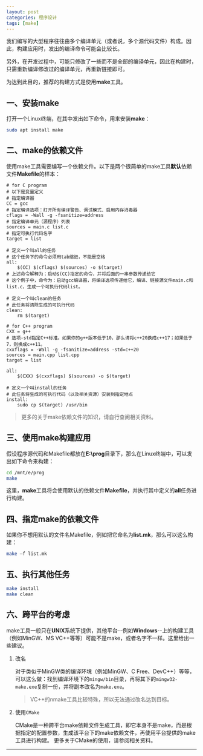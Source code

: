 ```yaml
---
layout: post
categories: 程序设计
tags: [make]
---
```


我们编写的大型程序往往由多个编译单元（或者说，多个源代码文件）构成。因此，构建应用时，发出的编译命令可能会比较长。

另外，在开发过程中，可能只修改了一些而不是全部的编译单元，因此在构建时，只需重新编译修改过的编译单元，再重新链接即可。

为达到此目的，推荐的构建方式是使用**make**工具。

## 一、安装make
打开一个Linux终端，在其中发出如下命令，用来安装**make**：
```bash
sudo apt install make
```

## 二、make的依赖文件
使用make工具需要编写一个依赖文件。以下是两个很简单的make工具**默认**依赖文件**Makefile**的样本：
```make
# for C program
# 以下是变量定义
# 指定编译器
CC = gcc
# 指定编译选项：打开所有编译警告、调试模式、启用内存消毒器
cflags = -Wall -g -fsanitize=address
# 指定编译单元（源程序）列表
sources = main.c list.c
# 指定可执行代码名字
target = list

# 定义一个叫all的任务
# 这个任务下的命令必须用tab缩进，不能是空格
all:
    $(CC) $(cflags) $(sources) -o $(target)
# 上述命令解释为：启动$(CC)指定的命令，并将后面的一串参数传递给它
# 这个例子中，命令为：启动gcc编译器，将编译选项传递给它，编译、链接源文件main.c和list.c，生成一个可执行代码list。

# 定义一个叫clean的任务
# 此任务将清除生成的可执行代码
clean:
    rm $(target)
```

```make
# for C++ program
CXX = g++
# 选项-std指定C++标准。如果你的g++版本低于10，那么请将c++20换成c++17；如果低于7，则换成c++11。
cxxflags = -Wall -g -fsanitize=address -std=c++20
sources = main.cpp list.cpp
target = list

all:
    $(CXX) $(cxxflags) $(sources) -o $(target)

# 定义一个叫install的任务
# 此任务将生成的可执行代码（以及相关资源）安装到指定地点
install:
    sudo cp $(target) /usr/bin
```

>更多的关于make依赖文件的知识，请自行查阅相关资料。

## 三、使用make构建应用
假设程序源代码和Makefile都放在**E:\prog**目录下，那么在Linux终端中，可以发出如下命令来构建：
```bash
cd /mnt/e/prog
make
```
这里，**make**工具将会使用默认的依赖文件**Makefile**，并执行其中定义的**all**任务进行构建。

## 四、指定make的依赖文件
如果你不想用默认的文件名Makefile，例如把它命名为**list.mk**，那么可以这么构建：
```bash
make –f list.mk
```

## 五、执行其他任务
```bash
make install
make clean
```

## 六、跨平台的考虑
make工具一般只在**UNIX**系统下提供，其他平台--例如**Windows**--上的构建工具（例如MinGW、MS VC++等等）可能不是make，或者名字不一样。这里给出一些建议。

1. 改名

    对于类似于MinGW类的编译环境（例如MinGW、C Free、DevC++）等等，可以这么做：找到编译环境下的`mingw/bin`目录，再将其下的`mingw32-make.exe`复制一份，并将副本改名为`make.exe`。

    >VC++的nmake工具比较特殊，所以无法通过改名达到目标。

2. 使用`CMake`

    CMake是一种跨平台make依赖文件生成工具，即它本身不是make，而是根据指定的配置参数，生成该平台下的make依赖文件，再使用平台提供的make工具进行构建。
    更多关于CMake的使用，请参阅相关资料。

---